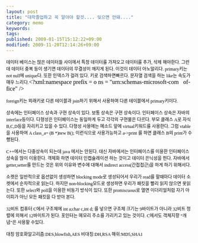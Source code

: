 ```yaml
---
layout: post
title: "대학졸업하고 꼭 알아야 할것.... 잊으면 안돼...."
category: memo
keywords: 
tags: 
published: 2009-01-15T15:12:22+09:00
modified: 2009-11-20T12:14:26+09:00
---
```

<font size="3"><font color="#000000"><font face="맑은 고딕"><span style="FONT-SIZE: 10pt"><span style="FONT-SIZE: 9pt">데이터 베이스는 많은 데이터들 사이에서 특정 데이터를 가져오고 데이터를 추가</span></span><span lang="EN-US"><span style="FONT-SIZE: 10pt"><span style="FONT-SIZE: 9pt">, </span></span></span><span style="FONT-SIZE: 10pt"><span style="FONT-SIZE: 9pt">삭제 해야한다</span></span><span lang="EN-US"><span style="FONT-SIZE: 10pt"><span style="FONT-SIZE: 9pt">. </span></span></span><span style="FONT-SIZE: 10pt"><span style="FONT-SIZE: 9pt">그런데 데이터 중복 등이 생기면 데이터의 무결성이 깨지게 된다</span></span><span lang="EN-US"><span style="FONT-SIZE: 10pt"><span style="FONT-SIZE: 9pt">. </span></span></span><span style="FONT-SIZE: 10pt"><span style="FONT-SIZE: 9pt">이것이 데이터 아노말리다</span></span><span lang="EN-US"><span style="FONT-SIZE: 10pt"><span style="FONT-SIZE: 9pt">. primary</span></span></span><span style="FONT-SIZE: 10pt"><span style="FONT-SIZE: 9pt">키는</span></span><span lang="EN-US"><span style="FONT-SIZE: 10pt"><span style="FONT-SIZE: 9pt"> not null</span></span></span><span style="FONT-SIZE: 10pt"><span style="FONT-SIZE: 9pt">에</span></span><span lang="EN-US"><span style="FONT-SIZE: 10pt"><span style="FONT-SIZE: 9pt"> unique</span></span></span><span style="FONT-SIZE: 10pt"><span style="FONT-SIZE: 9pt">다</span></span><span lang="EN-US"><span style="FONT-SIZE: 10pt"><span style="FONT-SIZE: 9pt">. </span></span></span><span style="FONT-SIZE: 10pt"><span style="FONT-SIZE: 9pt">또한 인덱스가 걸려 있다</span></span><span lang="EN-US"><span style="FONT-SIZE: 10pt"><span style="FONT-SIZE: 9pt">. </span></span></span><span style="FONT-SIZE: 10pt"><span style="FONT-SIZE: 9pt">키로 검색하면빠르다</span></span><span lang="EN-US"><span style="FONT-SIZE: 10pt"><span style="FONT-SIZE: 9pt">. </span></span></span><span style="FONT-SIZE: 10pt"><span style="FONT-SIZE: 9pt">문자열 검색을 하는</span></span><span lang="EN-US"><span style="FONT-SIZE: 10pt"><span style="FONT-SIZE: 9pt"> like</span></span></span><span style="FONT-SIZE: 10pt"><span style="FONT-SIZE: 9pt">는 속도가 매우 느리다</span></span><span lang="EN-US"><span style="FONT-SIZE: 10pt"><span style="FONT-SIZE: 9pt">.</span></span><?xml:namespace prefix = o ns = "urn:schemas-microsoft-com:office:office" /><p></p></span></font></font></font>

<font size="3"><font color="#000000"><font face="맑은 고딕"><span style="mso-fareast-language: KO" lang="EN-US"><span style="FONT-SIZE: 10pt"><span style="FONT-SIZE: 9pt">foreign</span></span></span><span style="mso-fareast-language: KO"><span style="FONT-SIZE: 10pt"><span style="FONT-SIZE: 9pt">키는 외래키로 다른 테이블과</span></span><span lang="EN-US"><span style="FONT-SIZE: 10pt"><span style="FONT-SIZE: 9pt"> join</span></span></span><span style="FONT-SIZE: 10pt"><span style="FONT-SIZE: 9pt">하기 위해서 사용하며 다른 테이블에서</span></span><span lang="EN-US"><span style="FONT-SIZE: 10pt"><span style="FONT-SIZE: 9pt"> primary</span></span></span><span style="FONT-SIZE: 10pt"><span style="FONT-SIZE: 9pt">키이다</span></span><span lang="EN-US"><span style="FONT-SIZE: 10pt"><span style="FONT-SIZE: 9pt">.</span></span><p></p></span></span></font></font></font>

<font size="3"><font color="#000000"><font face="맑은 고딕"><span style="FONT-SIZE: 10pt"><span style="FONT-SIZE: 9pt">상속에는 인터페이스 상속과 구현 상속이 있다</span></span><span lang="EN-US"><span style="FONT-SIZE: 10pt"><span style="FONT-SIZE: 9pt">. </span></span></span><span style="FONT-SIZE: 10pt"><span style="FONT-SIZE: 9pt">보통 상속은 구현 상속이다</span></span><span lang="EN-US"><span style="FONT-SIZE: 10pt"><span style="FONT-SIZE: 9pt">. </span></span></span><span style="FONT-SIZE: 10pt"><span style="FONT-SIZE: 9pt">인터페이스 상속은 자바의</span></span><span lang="EN-US"><span style="FONT-SIZE: 10pt"><span style="FONT-SIZE: 9pt"> interface</span></span></span><span style="FONT-SIZE: 10pt"><span style="FONT-SIZE: 9pt">등이다</span></span><span lang="EN-US"><span style="FONT-SIZE: 10pt"><span style="FONT-SIZE: 9pt">. </span></span></span><span style="FONT-SIZE: 10pt"><span style="FONT-SIZE: 9pt">다형성은 인터페이스는 동일하게 두고 각각의 구현물은 다르다</span></span><span lang="EN-US"><span style="FONT-SIZE: 10pt"><span style="FONT-SIZE: 9pt">. </span></span></span><span style="FONT-SIZE: 10pt"><span style="FONT-SIZE: 9pt">부모 클래스</span></span><span lang="EN-US"><span style="FONT-SIZE: 10pt"><span style="FONT-SIZE: 9pt"> A</span></span></span><span style="FONT-SIZE: 10pt"><span style="FONT-SIZE: 9pt">로 자식</span></span><span lang="EN-US"><span style="FONT-SIZE: 10pt"><span style="FONT-SIZE: 9pt"> B,C,D</span></span></span><span style="FONT-SIZE: 10pt"><span style="FONT-SIZE: 9pt">등을 자리키고 있을 수 있다</span></span><span lang="EN-US"><span style="FONT-SIZE: 10pt"><span style="FONT-SIZE: 9pt">. </span></span></span><span style="FONT-SIZE: 10pt"><span style="FONT-SIZE: 9pt">다형성 사용에는 메소드 앞에</span></span><span lang="EN-US"><span style="FONT-SIZE: 10pt"><span style="FONT-SIZE: 9pt"> virtual</span></span></span><span style="FONT-SIZE: 10pt"><span style="FONT-SIZE: 9pt">키워드를 사용한다</span></span><span lang="EN-US"><span style="FONT-SIZE: 10pt"><span style="FONT-SIZE: 9pt">. </span></span></span><span style="FONT-SIZE: 10pt"><span style="FONT-SIZE: 9pt">그럼</span></span><span lang="EN-US"><span style="FONT-SIZE: 10pt"><span style="FONT-SIZE: 9pt"> vtable </span></span></span><span style="FONT-SIZE: 10pt"><span style="FONT-SIZE: 9pt">을 사용하여</span></span><span lang="EN-US"><span style="FONT-SIZE: 10pt"><span style="FONT-SIZE: 9pt"> A class_a= (B *)new B(); </span></span></span><span style="FONT-SIZE: 10pt"><span style="FONT-SIZE: 9pt">이런식으로 사용가능하고</span></span><span lang="EN-US"><span style="FONT-SIZE: 10pt"><span style="FONT-SIZE: 9pt"> a-&gt;print </span></span></span><span style="FONT-SIZE: 10pt"><span style="FONT-SIZE: 9pt">를 하면 클래스</span></span><span lang="EN-US"><span style="FONT-SIZE: 10pt"><span style="FONT-SIZE: 9pt"> B</span></span></span><span style="FONT-SIZE: 10pt"><span style="FONT-SIZE: 9pt">의</span></span><span lang="EN-US"><span style="FONT-SIZE: 10pt"><span style="FONT-SIZE: 9pt"> print</span></span></span><span style="FONT-SIZE: 10pt"><span style="FONT-SIZE: 9pt">가 수행된다</span></span><span lang="EN-US"><span style="FONT-SIZE: 10pt"><span style="FONT-SIZE: 9pt">.</span></span><p></p></span></font></font></font>

<font size="3"><font color="#000000"><font face="맑은 고딕"><span style="mso-fareast-language: KO" lang="EN-US"><span style="FONT-SIZE: 10pt"><span style="FONT-SIZE: 9pt">C++</span></span></span><span style="mso-fareast-language: KO"><span style="FONT-SIZE: 10pt"><span style="FONT-SIZE: 9pt">에서는 다중상속이 되는데</span></span><span lang="EN-US"><span style="FONT-SIZE: 10pt"><span style="FONT-SIZE: 9pt"> java </span></span></span><span style="FONT-SIZE: 10pt"><span style="FONT-SIZE: 9pt">에서는 안된다</span></span><span lang="EN-US"><span style="FONT-SIZE: 10pt"><span style="FONT-SIZE: 9pt">. </span></span></span><span style="FONT-SIZE: 10pt"><span style="FONT-SIZE: 9pt">대신 자바에서는 인터페이스를 이용한 인터페이스 상속을 많이 이용한다</span></span><span lang="EN-US"><span style="FONT-SIZE: 10pt"><span style="FONT-SIZE: 9pt">. </span></span></span><span style="FONT-SIZE: 10pt"><span style="FONT-SIZE: 9pt">객체화 하면 데이터 인켑슐레이션 하는 것이고 데이터 은닉성을 띈다</span></span><span lang="EN-US"><span style="FONT-SIZE: 10pt"><span style="FONT-SIZE: 9pt">. </span></span></span><span style="FONT-SIZE: 10pt"><span style="FONT-SIZE: 9pt">자바에서</span></span><span lang="EN-US"><span style="FONT-SIZE: 10pt"><span style="FONT-SIZE: 9pt"> getter,setter</span></span></span><span style="FONT-SIZE: 10pt"><span style="FONT-SIZE: 9pt">를 만드는 것은 위의 이유와 변수에 대해서</span></span><span lang="EN-US"><span style="FONT-SIZE: 10pt"><span style="FONT-SIZE: 9pt"> indirect access(</span></span></span><span style="FONT-SIZE: 10pt"><span style="FONT-SIZE: 9pt">간접접근</span></span><span lang="EN-US"><span style="FONT-SIZE: 10pt"><span style="FONT-SIZE: 9pt">)</span></span></span><span style="FONT-SIZE: 10pt"><span style="FONT-SIZE: 9pt">을 하게 하기 위해서다</span></span><span lang="EN-US"><span style="FONT-SIZE: 10pt"><span style="FONT-SIZE: 9pt">.</span></span><p></p></span></span></font></font></font>

<font size="3"><font color="#000000"><font face="맑은 고딕"><span style="FONT-SIZE: 10pt"><span style="FONT-SIZE: 9pt">소켓은 일반적으로 옵션없이 생성하면</span></span><span lang="EN-US"><span style="FONT-SIZE: 10pt"><span style="FONT-SIZE: 9pt"> blocking mode</span></span></span><span style="FONT-SIZE: 10pt"><span style="FONT-SIZE: 9pt">로 생성되어서 우리가</span></span><span lang="EN-US"><span style="FONT-SIZE: 10pt"><span style="FONT-SIZE: 9pt"> read</span></span></span><span style="FONT-SIZE: 10pt"><span style="FONT-SIZE: 9pt">를 할때마다 데이터 소켓에서 순차적으로 읽는다</span></span><span lang="EN-US"><span style="FONT-SIZE: 10pt"><span style="FONT-SIZE: 9pt">. </span></span></span><span style="FONT-SIZE: 10pt"><span style="FONT-SIZE: 9pt">하지만</span></span><span lang="EN-US"><span style="FONT-SIZE: 10pt"><span style="FONT-SIZE: 9pt"> non-blocking</span></span></span><span style="FONT-SIZE: 10pt"><span style="FONT-SIZE: 9pt">모드로 생성하면 우리가 패킷을 빨리 읽지 않으면 못읽는다</span></span><span lang="EN-US"><span style="FONT-SIZE: 10pt"><span style="FONT-SIZE: 9pt">. </span></span></span><span style="FONT-SIZE: 10pt"><span style="FONT-SIZE: 9pt">또한</span></span><span lang="EN-US"><span style="FONT-SIZE: 10pt"><span style="FONT-SIZE: 9pt"> select</span></span></span><span style="FONT-SIZE: 10pt"><span style="FONT-SIZE: 9pt">와</span></span><span lang="EN-US"><span style="FONT-SIZE: 10pt"><span style="FONT-SIZE: 9pt"> poll</span></span></span><span style="FONT-SIZE: 10pt"><span style="FONT-SIZE: 9pt">을 이용한 비동기 방식이 있다</span></span><span lang="EN-US"><span style="FONT-SIZE: 10pt"><span style="FONT-SIZE: 9pt">. </span></span></span><span style="FONT-SIZE: 10pt"><span style="FONT-SIZE: 9pt">또한 </span></span><span lang="EN-US"><span style="FONT-SIZE: 10pt"><span style="FONT-SIZE: 9pt">promiscuous</span></span></span><span style="FONT-SIZE: 10pt"><span style="FONT-SIZE: 9pt">로 열면 이더리얼처럼 자기 아이피가 아닌 모든 패킷을 다 받아 본다</span></span><span lang="EN-US"><span style="FONT-SIZE: 10pt"><span style="FONT-SIZE: 9pt">.</span></span><p></p></span></font></font></font>

<font size="3"><font color="#000000"><font face="맑은 고딕"><span style="mso-fareast-language: KO" lang="EN-US"><span style="FONT-SIZE: 10pt"><span style="FONT-SIZE: 9pt">32</span></span></span><span style="mso-fareast-language: KO"><span style="FONT-SIZE: 10pt"><span style="FONT-SIZE: 9pt">비트 컴퓨터</span></span><span lang="EN-US"><span style="FONT-SIZE: 10pt"><span style="FONT-SIZE: 9pt"> C</span></span></span><span style="FONT-SIZE: 10pt"><span style="FONT-SIZE: 9pt">에서 구조체에</span></span><span lang="EN-US"><span style="FONT-SIZE: 10pt"><span style="FONT-SIZE: 9pt"> int a;char c,int d; </span></span></span><span style="FONT-SIZE: 10pt"><span style="FONT-SIZE: 9pt">를 넣으면 구조체 크기는</span></span><span lang="EN-US"><span style="FONT-SIZE: 10pt"><span style="FONT-SIZE: 9pt"> 9</span></span></span><span style="FONT-SIZE: 10pt"><span style="FONT-SIZE: 9pt">바이트가 아니라</span></span><span lang="EN-US"><span style="FONT-SIZE: 10pt"><span style="FONT-SIZE: 9pt"> 32</span></span></span><span style="FONT-SIZE: 10pt"><span style="FONT-SIZE: 9pt">비트 정렬에 의해서</span></span><span lang="EN-US"><span style="FONT-SIZE: 10pt"><span style="FONT-SIZE: 9pt"> 12</span></span></span><span style="FONT-SIZE: 10pt"><span style="FONT-SIZE: 9pt">바이트가 된다</span></span><span lang="EN-US"><span style="FONT-SIZE: 10pt"><span style="FONT-SIZE: 9pt">. </span></span></span><span style="FONT-SIZE: 10pt"><span style="FONT-SIZE: 9pt">포인터는 메모리 주소를 가리키고 있는 것이다</span></span><span lang="EN-US"><span style="FONT-SIZE: 10pt"><span style="FONT-SIZE: 9pt">. C</span></span></span><span style="FONT-SIZE: 10pt"><span style="FONT-SIZE: 9pt">에서도 객체지향 </span></span><span lang="EN-US"><span style="FONT-SIZE: 10pt"><span style="FONT-SIZE: 9pt">“</span></span></span><span style="FONT-SIZE: 10pt"><span style="FONT-SIZE: 9pt">개념</span></span><span lang="EN-US"><span style="FONT-SIZE: 10pt"><span style="FONT-SIZE: 9pt">”</span></span></span><span style="FONT-SIZE: 10pt"><span style="FONT-SIZE: 9pt">은 사용할 수있다</span></span><span lang="EN-US"><span style="FONT-SIZE: 10pt"><span style="FONT-SIZE: 9pt">. </span></span><p></p></span></span></font></font></font>

<font size="3"><font color="#000000"><font face="맑은 고딕"><span style="FONT-SIZE: 10pt"><span style="FONT-SIZE: 9pt">대칭 암호화알고리즘</span></span><span lang="EN-US"><span style="FONT-SIZE: 10pt"><span style="FONT-SIZE: 9pt">:DES,blowfish,AES </span></span></span><span style="FONT-SIZE: 10pt"><span style="FONT-SIZE: 9pt">비대칭</span></span><span lang="EN-US"><span style="FONT-SIZE: 10pt"><span style="FONT-SIZE: 9pt">:DH,RSA </span></span></span><span style="FONT-SIZE: 10pt"><span style="FONT-SIZE: 9pt">해쉬</span></span><span lang="EN-US"><span style="FONT-SIZE: 10pt"><span style="FONT-SIZE: 9pt">:MD5,SHA1</span></span><p></p></span></font></font></font>

  
